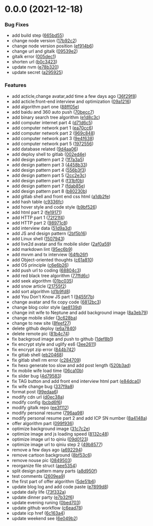<a name="0.0.0"></a>
# 0.0.0 (2021-12-18)


### Bug Fixes

* add build step ([665bd55](https://github.com/towavephone/HexoBlog/commit/665bd55))
* change node version ([17b92c2](https://github.com/towavephone/HexoBlog/commit/17b92c2))
* change node version position ([ef914b6](https://github.com/towavephone/HexoBlog/commit/ef914b6))
* change url and gitalk ([09539e2](https://github.com/towavephone/HexoBlog/commit/09539e2))
* gitalk error ([005dec1](https://github.com/towavephone/HexoBlog/commit/005dec1))
* shorten url ([b0c3423](https://github.com/towavephone/HexoBlog/commit/b0c3423))
* update nvm ([e78b320](https://github.com/towavephone/HexoBlog/commit/e78b320))
* update secret ([a295925](https://github.com/towavephone/HexoBlog/commit/a295925))


### Features

* add acticle,change avatar,add time a few days ago ([36f29f8](https://github.com/towavephone/HexoBlog/commit/36f29f8))
* add acticle:front-end interview and optimization ([09a1216](https://github.com/towavephone/HexoBlog/commit/09a1216))
* add algorithm part one ([88ff05e](https://github.com/towavephone/HexoBlog/commit/88ff05e))
* add baidu and 360 auto push ([70becc7](https://github.com/towavephone/HexoBlog/commit/70becc7))
* add binary search tree algorithm ([e1d8c3c](https://github.com/towavephone/HexoBlog/commit/e1d8c3c))
* add computer internet part 4 ([d71d6c5](https://github.com/towavephone/HexoBlog/commit/d71d6c5))
* add computer network part 1 ([ea70cc6](https://github.com/towavephone/HexoBlog/commit/ea70cc6))
* add computer network part 2 ([969c848](https://github.com/towavephone/HexoBlog/commit/969c848))
* add computer network part 3 ([9e4f638](https://github.com/towavephone/HexoBlog/commit/9e4f638))
* add computer network part 5 ([1972556](https://github.com/towavephone/HexoBlog/commit/1972556))
* add database related ([9d4aa06](https://github.com/towavephone/HexoBlog/commit/9d4aa06))
* add deploy shell to gitlab ([002ed4e](https://github.com/towavephone/HexoBlog/commit/002ed4e))
* add design pattern part 2 ([1f7a3a5](https://github.com/towavephone/HexoBlog/commit/1f7a3a5))
* add design pattern part 3 ([4458b33](https://github.com/towavephone/HexoBlog/commit/4458b33))
* add design pattern part 4 ([556b3f3](https://github.com/towavephone/HexoBlog/commit/556b3f3))
* add design pattern part 5 ([2cc2e3c](https://github.com/towavephone/HexoBlog/commit/2cc2e3c))
* add design pattern part 6 ([f31bf0b](https://github.com/towavephone/HexoBlog/commit/f31bf0b))
* add design pattern part 7 ([fdab85e](https://github.com/towavephone/HexoBlog/commit/fdab85e))
* add design pattern part 8 ([b80230b](https://github.com/towavephone/HexoBlog/commit/b80230b))
* add gitlab shell and front end css html ([a1db2fe](https://github.com/towavephone/HexoBlog/commit/a1db2fe))
* add hash table ([c9336fc](https://github.com/towavephone/HexoBlog/commit/c9336fc))
* add hover style and code style ([b9bf526](https://github.com/towavephone/HexoBlog/commit/b9bf526))
* add html part 2 ([fe19171](https://github.com/towavephone/HexoBlog/commit/fe19171))
* add HTTP part 1 ([72f21f4](https://github.com/towavephone/HexoBlog/commit/72f21f4))
* add HTTP part 2 ([98971c8](https://github.com/towavephone/HexoBlog/commit/98971c8))
* add interview data ([51d9a3d](https://github.com/towavephone/HexoBlog/commit/51d9a3d))
* add JS and design pattern ([2bf5b16](https://github.com/towavephone/HexoBlog/commit/2bf5b16))
* add Linux shell ([1507943](https://github.com/towavephone/HexoBlog/commit/1507943))
* add live2d avatar and fix mobile slider ([2af0a59](https://github.com/towavephone/HexoBlog/commit/2af0a59))
* add markdown lint ([95ec6b9](https://github.com/towavephone/HexoBlog/commit/95ec6b9))
* add mvvm and tx interview ([64fb26f](https://github.com/towavephone/HexoBlog/commit/64fb26f))
* add Object-oriented thoughts ([c61a810](https://github.com/towavephone/HexoBlog/commit/c61a810))
* add OS principle ([c6e6b26](https://github.com/towavephone/HexoBlog/commit/c6e6b26))
* add push url to coding ([68804c3](https://github.com/towavephone/HexoBlog/commit/68804c3))
* add red black tree algorithm ([77ffd6c](https://github.com/towavephone/HexoBlog/commit/77ffd6c))
* add seek algorithm ([01bc035](https://github.com/towavephone/HexoBlog/commit/01bc035))
* add snow article ([21755f2](https://github.com/towavephone/HexoBlog/commit/21755f2))
* add sort algorithm ([d1b9fd8](https://github.com/towavephone/HexoBlog/commit/d1b9fd8))
* add You Don't Know JS part 1 ([9455f7b](https://github.com/towavephone/HexoBlog/commit/9455f7b))
* change avatar and fix copy code ([6812bc3](https://github.com/towavephone/HexoBlog/commit/6812bc3))
* change blog color style ([ae8139d](https://github.com/towavephone/HexoBlog/commit/ae8139d))
* change init wife to Neptune and add background image ([8a3eb79](https://github.com/towavephone/HexoBlog/commit/8a3eb79))
* change mobile slider ([3c628ba](https://github.com/towavephone/HexoBlog/commit/3c628ba))
* change to new site ([8feef27](https://github.com/towavephone/HexoBlog/commit/8feef27))
* delete github deploy ([e6a7840](https://github.com/towavephone/HexoBlog/commit/e6a7840))
* delete remote pic ([81b4c74](https://github.com/towavephone/HexoBlog/commit/81b4c74))
* fix backgroud image and push to github ([1def8b1](https://github.com/towavephone/HexoBlog/commit/1def8b1))
* fix encrypt style and uglify es6 ([3ee2611](https://github.com/towavephone/HexoBlog/commit/3ee2611))
* fix encrypt zip error ([844b742](https://github.com/towavephone/HexoBlog/commit/844b742))
* fix gitlab shell ([eb20468](https://github.com/towavephone/HexoBlog/commit/eb20468))
* fix gitlab shell rm error ([c284709](https://github.com/towavephone/HexoBlog/commit/c284709))
* fix hexo generate too slow and add post length ([520b3ad](https://github.com/towavephone/HexoBlog/commit/520b3ad))
* fix mobile wife load time ([06ca10b](https://github.com/towavephone/HexoBlog/commit/06ca10b))
* fix slider bug ([4d79583](https://github.com/towavephone/HexoBlog/commit/4d79583))
* fix TAG button and add front end interview html part ([e84dca0](https://github.com/towavephone/HexoBlog/commit/e84dca0))
* fix wife change bug ([337f9a8](https://github.com/towavephone/HexoBlog/commit/337f9a8))
* format post ([99edaa6](https://github.com/towavephone/HexoBlog/commit/99edaa6))
* modify cdn url ([d0ec38a](https://github.com/towavephone/HexoBlog/commit/d0ec38a))
* modify config ([bcbd6f6](https://github.com/towavephone/HexoBlog/commit/bcbd6f6))
* modify gitalk repo ([ee3f112](https://github.com/towavephone/HexoBlog/commit/ee3f112))
* modify personal resume ([796aa98](https://github.com/towavephone/HexoBlog/commit/796aa98))
* modify personal resume part 2 and add ICP SN number ([8a4148a](https://github.com/towavephone/HexoBlog/commit/8a4148a))
* offer algorithm part ([099f936](https://github.com/towavephone/HexoBlog/commit/099f936))
* optimize background image ([31c7c2e](https://github.com/towavephone/HexoBlog/commit/31c7c2e))
* optimize image and js loading speed ([8132c48](https://github.com/towavephone/HexoBlog/commit/8132c48))
* optimize image url to qiniu ([09d0123](https://github.com/towavephone/HexoBlog/commit/09d0123))
* optimize image url to qiniu step 2 ([49b8577](https://github.com/towavephone/HexoBlog/commit/49b8577))
* remove a few days ago ([a692294](https://github.com/towavephone/HexoBlog/commit/a692294))
* remove cartoon background ([8bf53c6](https://github.com/towavephone/HexoBlog/commit/8bf53c6))
* remove nouse pic ([0849503](https://github.com/towavephone/HexoBlog/commit/0849503))
* reorganize file struct ([aee5354](https://github.com/towavephone/HexoBlog/commit/aee5354))
* split design pattern many parts ([a8d950f](https://github.com/towavephone/HexoBlog/commit/a8d950f))
* test comments ([2609ea9](https://github.com/towavephone/HexoBlog/commit/2609ea9))
* the first part of offer algorithm ([5de51b6](https://github.com/towavephone/HexoBlog/commit/5de51b6))
* update blog log and add code paste ([e7899d8](https://github.com/towavephone/HexoBlog/commit/e7899d8))
* update daily life ([73f332a](https://github.com/towavephone/HexoBlog/commit/73f332a))
* update dinner party ([e7b32f6](https://github.com/towavephone/HexoBlog/commit/e7b32f6))
* update evening runing ([0bed703](https://github.com/towavephone/HexoBlog/commit/0bed703))
* update github workflow ([c6ead78](https://github.com/towavephone/HexoBlog/commit/c6ead78))
* update icp href ([6c163a4](https://github.com/towavephone/HexoBlog/commit/6c163a4))
* update weekend see ([6e049b2](https://github.com/towavephone/HexoBlog/commit/6e049b2))



